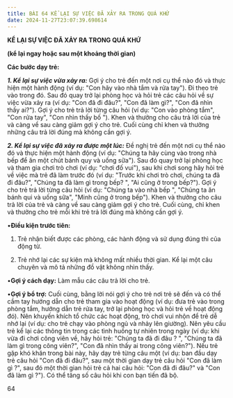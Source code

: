 ```yaml
---
title: BÀI 64 KỂ LẠI SỰ VIỆC ĐÃ XẢY RA TRONG QUÁ KHỨ
date: 2024-11-27T23:07:39.698614
---
```


**KỂ LẠI SỰ VIỆC ĐÃ XẢY RA TRONG QUÁ KHỨ**

**(kể lại ngay hoặc sau một khoảng thời gian)**

**Các bước dạy trẻ:**

***1. Kể lại sự việc vừa xảy ra:*** Gợi ý cho trẻ đến một nơi cụ thể
nào đó và thực hiện một hành động (ví dụ: "Con hãy vào nhà tắm và rửa
tay"). Đi theo trẻ vào trong đó. Sau đó quay trở lại phòng học và hỏi
trẻ các câu hỏi về sự việc vừa xảy ra (ví dụ: "Con đã đi đâu?", "Con
đã làm gì?", "Con đã nhìn thấy ai?"). Gợi ý cho trẻ trả lời từng câu
hỏi (ví dụ: "Con vào phòng tắm", "Con rửa tay", "Con nhìn thấy bố ").
Khen và thưởng cho câu trả lời của trẻ và càng về sau càng giảm gợi ý
cho trẻ. Cuối cùng chỉ khen và thưởng những câu trả lời đúng mà không
cần gợi ý.

***2. Kể lại sự việc đã xảy ra được một lúc:*** Đề nghị trẻ đến một
nơi cụ thể nào đó và thực hiện một hành động (ví dụ: "Chúng ta hãy
cùng vào trong nhà bếp để ăn một chút bánh quy và uống sữa"). Sau đó
quay trở lại phòng học và tham gia chơi trò chơi (ví dụ: "chơi đố
vui"), sau khi chơi song hãy hỏi trẻ về việc mà trẻ đã làm trước đó
(ví dụ: "Trước khi chơi trò chơi, chúng ta đã đi đâu?", "Chúng ta đã
làm gì trong bếp? ", "Ai cũng ở trong bếp?"). Gợi ý cho trẻ trả lời
từng câu hỏi (ví dụ: "Chúng ta vào nhà bếp ", "Chúng ta ăn bánh qui và
uống sữa", "Minh cũng ở trong bếp"). Khen và thưởng cho câu trả lời
của trẻ và càng về sau càng giảm gợi ý cho trẻ. Cuối cùng, chỉ khen và
thưởng cho trẻ mỗi khi trẻ trả lời đúng mà không cần gợi ý.

•**Điều kiện trước tiên:**

1. Trẻ nhận biết được các phòng, các hành động và sử dụng đúng thì
của động từ.

2. Trẻ nhớ lại các sự kiện mà không mất nhiều thời gian. Kể lại một
câu chuyên và mô tả những đồ vật không nhìn thấy.

•**Gợi ý cách dạy:** Làm mẫu các câu trả lời cho trẻ.

•**Gợi ý bổ trợ:** Cuối cùng, bằng lời nói gợi ý cho trẻ nơi trẻ sẽ
đến và có thể cầm tay hướng dẫn cho trẻ tham gia vào hoạt động (ví dụ:
đưa trẻ vào trong phòng tắm, hướng dẫn trẻ rửa tay, trở lại phòng học
và hỏi trẻ về hoạt động đó). Nên khuyến khích tổ chức các hoạt động,
trò chơi vui nhộn để trẻ dễ nhớ lại (ví dụ: cho trẻ chạy vào phòng ngủ
và nhảy lên giường). Nên yêu cầu trẻ kể lại các thông tin trong các
tình huống tự nhiên trong ngày (ví dụ: khi vừa đi chơi công viên về,
hãy hỏi trẻ: "Chúng ta đã đi đâu ? ", "Chúng ta đã làm gì trong công
viên?", "Con đã nhìn thấy ai trong công viên?"). Nếu trẻ gặp khó khăn
trong bài này, hãy dạy trẻ từng câu một (ví dụ: ban đầu dạy trẻ câu
hỏi "Con đã đi đâu?", sau một thời gian dạy trẻ câu hỏi "Con đã làm gì
?", sau đó một thời gian hỏi trẻ cả hai câu hỏi: "Con đã đi đâu?" và
"Con đã làm gì ?"). Có thể tăng số câu hỏi khi con bạn tiến đã bộ.

64

